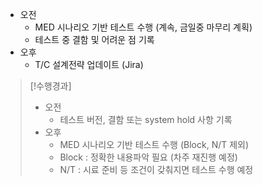 - 오전
	- MED 시나리오 기반 테스트 수행 (계속, 금일중 마무리 계획)
	- 테스트 중 결함 및 어려운 점 기록
- 오후
	- T/C 설계전략 업데이트 (Jira)

>[!수행경과]
>- 오전
>	- 테스트 버전, 결함 또는 system hold 사항 기록 
>- 오후
>	- MED 시나리오 기반 테스트 수행 (Block, N/T 제외)
>	- Block : 정확한 내용파악 필요 (차주 재진행 예정)
>	- N/T : 시료 준비 등 조건이 갖춰지면 테스트 수행 예정
